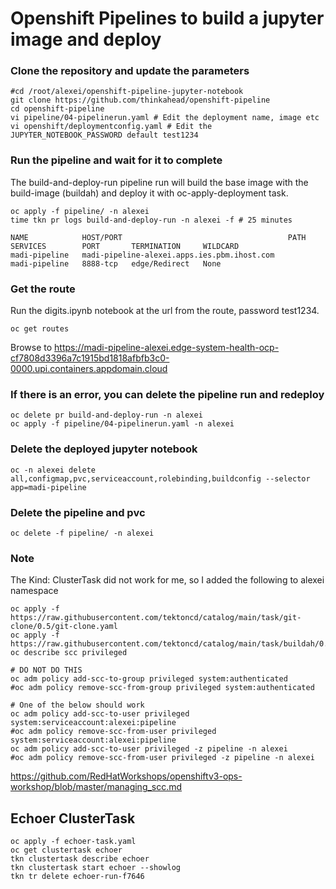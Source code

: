 # Openshift Pipelines to build a jupyter image and deploy 

### Clone the repository and update the parameters
```
#cd /root/alexei/openshift-pipeline-jupyter-notebook
git clone https://github.com/thinkahead/openshift-pipeline
cd openshift-pipeline
vi pipeline/04-pipelinerun.yaml # Edit the deployment name, image etc
vi openshift/deploymentconfig.yaml # Edit the JUPYTER_NOTEBOOK_PASSWORD default test1234
```

### Run the pipeline and wait for it to complete
The build-and-deploy-run pipeline run will build the base image with the build-image (buildah) and deploy it with oc-apply-deployment task.
```
oc apply -f pipeline/ -n alexei
time tkn pr logs build-and-deploy-run -n alexei -f # 25 minutes

NAME            HOST/PORT                                     PATH   SERVICES        PORT       TERMINATION     WILDCARD
madi-pipeline   madi-pipeline-alexei.apps.ies.pbm.ihost.com          madi-pipeline   8888-tcp   edge/Redirect   None
```
### Get the route
Run the digits.ipynb notebook at the url from the route, password test1234.
```
oc get routes
```
Browse to https://madi-pipeline-alexei.edge-system-health-ocp-cf7808d3396a7c1915bd1818afbfb3c0-0000.upi.containers.appdomain.cloud

### If there is an error, you can delete the pipeline run and redeploy
```
oc delete pr build-and-deploy-run -n alexei
oc apply -f pipeline/04-pipelinerun.yaml -n alexei
```

### Delete the deployed jupyter notebook
```
oc -n alexei delete all,configmap,pvc,serviceaccount,rolebinding,buildconfig --selector app=madi-pipeline
```

### Delete the pipeline and pvc
```
oc delete -f pipeline/ -n alexei
```

### Note
The Kind: ClusterTask did not work for me, so I added the following to alexei namespace
```
oc apply -f https://raw.githubusercontent.com/tektoncd/catalog/main/task/git-clone/0.5/git-clone.yaml
oc apply -f https://raw.githubusercontent.com/tektoncd/catalog/main/task/buildah/0.3/buildah.yaml
oc describe scc privileged

# DO NOT DO THIS
oc adm policy add-scc-to-group privileged system:authenticated
#oc adm policy remove-scc-from-group privileged system:authenticated

# One of the below should work
oc adm policy add-scc-to-user privileged system:serviceaccount:alexei:pipeline
#oc adm policy remove-scc-from-user privileged system:serviceaccount:alexei:pipeline
oc adm policy add-scc-to-user privileged -z pipeline -n alexei
#oc adm policy remove-scc-from-user privileged -z pipeline -n alexei
```
https://github.com/RedHatWorkshops/openshiftv3-ops-workshop/blob/master/managing_scc.md

## Echoer ClusterTask
```
oc apply -f echoer-task.yaml
oc get clustertask echoer
tkn clustertask describe echoer
tkn clustertask start echoer --showlog
tkn tr delete echoer-run-f7646
```

